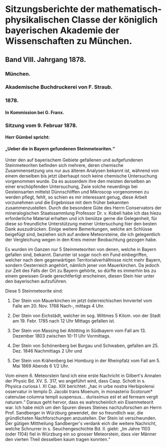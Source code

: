 # Sitzungsberichte der mathematisch-physikalischen Classe der königlich bayerischen Akademie der Wissenschaften zu München.

## Band VIII. Jahrgang 1878.

### München.

### Akademische Buchdruckerei von F. Straub.

### 1878.

#### In Kommission bei G. Franx.

### Sitzung vom 9. Februar 1878.

#### Herr Gümbel spricht:

#### „Ueber die in Bayern gefundenen Steinmeteoriten.“

Unter den auf bayerischem Gebiete gefallenen und aufgefundenen Steinmeteoriten befinden sich mehrere, deren chemische Zusammensetzung uns nur aus älteren Analysen bekannt ist, während von einem derselben bis jetzt überhaupt noch keine chemische Untersuchung vorgenommen wurde. Da es ausserdem ihre den meisten derselben an einer erschöpfenden Untersuchung, Zwie solche neuerdings bei Gesteinsarten mittelst Dünnschliffen und Mikroscop vorgenommen zu werden pflegt, fehlt, so schien es mir interessant genug, diese Arbeit vorzunehmen und die Ergebnisse mit dem früher bekannten zusammenzustellen. Durch die besondere Güte des Herrn Conservators der mineralogischen Staatssammlung Professor Dr. v. Kobell habe ich das hiezu erforderliche Material erhalten und ich benütze gerne die Gelegenheit, für diese so freundliche Unterstützung meiner Untersuchung hier den besten Dank auszudrücken. Einige weitere Bemerkungen, welche am Schlüsse beigefügt sind, beziehen sich auf andere Meteorsteine, die ich gelegentlich der Vergleichung wegen in den Kreis meiner Beobachtung gezogen habe.

Es wurden im Ganzen nur 5 Steinmeteoriten von denen, welche in Bayern gefallen sind, bekannt. Darunter ist sogar noch ein Fund einbegriffen, welcher nach dem gegenwärtigen Territorialverhältnisse nicht mehr Bayern, sondern Oesterreich angehört, nämlich jener von Mauerkirchen. Da jedoch zur Zeit des Falls der Ort zu Bayern gehörte, so dürfte es immerhin bis zu einem gewissen Grade gerechtfertigt erscheinen, diesen Stein hier unter den bayerischen aufzuführen.

Diese 5 Steinmeteorite sind:

1) Der Stein von Mauerkirchen im jetzt österreichischen Innviertel vom Falle am 20. Nov. 1768 Nach-, mittags 4 Uhr.

2) Der Stein von Eichstädt, welcher im sog. Wittmes 5 Kilom. von der Stadt am 19. Febr. 1785 nach 12 Uhr Mittags gefallen ist.

3) Der Stein von Massing bei Altötting in Südbayern vom Fall am 13. Dezember 1803 zwischen 10-11 Uhr Vormittags.

4) Der Stein von Schönenberg bei Burgau und Schwaben, gefallen am 25. Dez. 1846 Nachmittags 2 Uhr und

5) Der Stein von Krähenberg bei Homburg in der Rheinpfalz vom Fall am 5. Mai 1869 Abends 6 1/2 Uhr.

Vom einem 6. Meteorstein fand ich eine erste Nachricht in Gilbert's Annalen der Physic Bd. XV. S. 317, wo angeführt wird, dass Casp. Schott in s. Physica curiosa l. XI Cap. XIX berichtet: „hac in urbe nostra Herbipolensi osservatur in templo D. Jacobi trans Moenum, in monasterio Scotorum* catenulae columna templi suspensus... durissimus est et ad ferream vergit naturam.“ Daraus geht hervor, dass es wahrscheinlich ein Eisenmeteorit war. Ich habe mich um den Spuren dieses Steines nachzuforschen an Herrn Prof. Sandberger in Würzburg gewendet, der so freundlich war, die gründlichsten Nachforschungen anzustellen. Der Stein ist verschwunden. Der gütigen Mittheilung Sandberger's verdank eich die weitere Nachricht, welche Schnurrer in s. Seuchengeschichte Bd. II. giebt: „Im Jahre 1103 (oder 1104) fiel in Würzburg ein so grosser Meteorstein, dass vier Männer den vierten Theil desselben kaum tragen konnten.“

